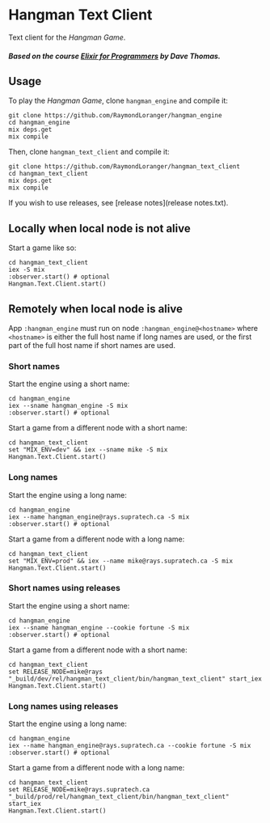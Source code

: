 # Hangman Text Client

Text client for the _Hangman Game_.

##### Based on the course [Elixir for Programmers](https://codestool.coding-gnome.com/courses/elixir-for-programmers) by Dave Thomas.

## Usage

To play the _Hangman Game_, clone `hangman_engine` and compile it:

```
git clone https://github.com/RaymondLoranger/hangman_engine
cd hangman_engine
mix deps.get
mix compile
```

Then, clone `hangman_text_client` and compile it:

```
git clone https://github.com/RaymondLoranger/hangman_text_client
cd hangman_text_client
mix deps.get
mix compile
```

If you wish to use releases, see [release notes](release notes.txt).

## Locally when local node is not alive

Start a game like so:

```
cd hangman_text_client
iex -S mix
:observer.start() # optional
Hangman.Text.Client.start()
```

## Remotely when local node is alive

App `:hangman_engine` must run on node `:hangman_engine@<hostname>` where
`<hostname>` is either the full host name if long names are used, or the first
part of the full host name if short names are used.

### Short names

Start the engine using a short name:

```
cd hangman_engine
iex --sname hangman_engine -S mix
:observer.start() # optional
```

Start a game from a different node with a short name:

```
cd hangman_text_client
set "MIX_ENV=dev" && iex --sname mike -S mix
Hangman.Text.Client.start()
```

### Long names

Start the engine using a long name:

```
cd hangman_engine
iex --name hangman_engine@rays.supratech.ca -S mix
:observer.start() # optional
```

Start a game from a different node with a long name:

```
cd hangman_text_client
set "MIX_ENV=prod" && iex --name mike@rays.supratech.ca -S mix
Hangman.Text.Client.start()
```

### Short names using releases

Start the engine using a short name:

```
cd hangman_engine
iex --sname hangman_engine --cookie fortune -S mix
:observer.start() # optional
```

Start a game from a different node with a short name:

```
cd hangman_text_client
set RELEASE_NODE=mike@rays
"_build/dev/rel/hangman_text_client/bin/hangman_text_client" start_iex
Hangman.Text.Client.start()
```

### Long names using releases

Start the engine using a long name:

```
cd hangman_engine
iex --name hangman_engine@rays.supratech.ca --cookie fortune -S mix
:observer.start() # optional
```

Start a game from a different node with a long name:

```
cd hangman_text_client
set RELEASE_NODE=mike@rays.supratech.ca
"_build/prod/rel/hangman_text_client/bin/hangman_text_client" start_iex
Hangman.Text.Client.start()
```
